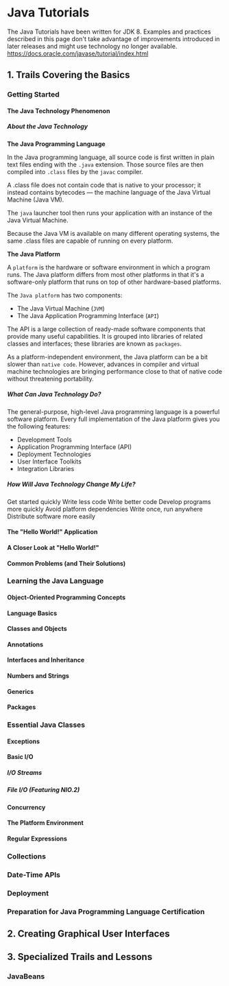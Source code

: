# Java Tutorials

The Java Tutorials have been written for JDK 8. Examples and practices described in this page don't take advantage of improvements introduced in later releases and might use technology no longer available.
https://docs.oracle.com/javase/tutorial/index.html


## 1. Trails Covering the Basics


### Getting Started


#### The Java Technology Phenomenon

##### About the Java Technology

**The Java Programming Language**

In the Java programming language, all source code is first written in plain text files ending with the `.java` extension. Those source files are then compiled into `.class` files by the `javac` compiler.

A .class file does not contain code that is native to your processor; it instead contains bytecodes — the machine language of the Java Virtual Machine (Java VM).

The `java` launcher tool then runs your application with an instance of the Java Virtual Machine.

Because the Java VM is available on many different operating systems, the same .class files are capable of running on every platform.


**The Java Platform**

A `platform` is the hardware or software environment in which a program runs. The Java platform differs from most other platforms in that it's a software-only platform that runs on top of other hardware-based platforms.

The `Java platform` has two components:
- The Java Virtual Machine (`JVM`)
- The Java Application Programming Interface (`API`)

The API is a large collection of ready-made software components that provide many useful capabilities. It is grouped into libraries of related classes and interfaces; these libraries are known as `packages`.

As a platform-independent environment, the Java platform can be a bit slower than `native code`. However, advances in compiler and virtual machine technologies are bringing performance close to that of native code without threatening portability.


##### What Can Java Technology Do?

The general-purpose, high-level Java programming language is a powerful software platform. Every full implementation of the Java platform gives you the following features:
- Development Tools
- Application Programming Interface (API)
- Deployment Technologies
- User Interface Toolkits
- Integration Libraries

##### How Will Java Technology Change My Life?

Get started quickly
Write less code
Write better code
Develop programs more quickly
Avoid platform dependencies
Write once, run anywhere
Distribute software more easily



#### The "Hello World!" Application 


#### A Closer Look at "Hello World!"


#### Common Problems (and Their Solutions)


### Learning the Java Language


#### Object-Oriented Programming Concepts


#### Language Basics


#### Classes and Objects


#### Annotations


#### Interfaces and Inheritance


#### Numbers and Strings


#### Generics


#### Packages


### Essential Java Classes

#### Exceptions

#### Basic I/O


##### I/O Streams



##### File I/O (Featuring NIO.2)



#### Concurrency

#### The Platform Environment

#### Regular Expressions

### Collections


### Date-Time APIs


### Deployment


### Preparation for Java Programming Language Certification 



## 2. Creating Graphical User Interfaces


## 3. Specialized Trails and Lessons



### JavaBeans